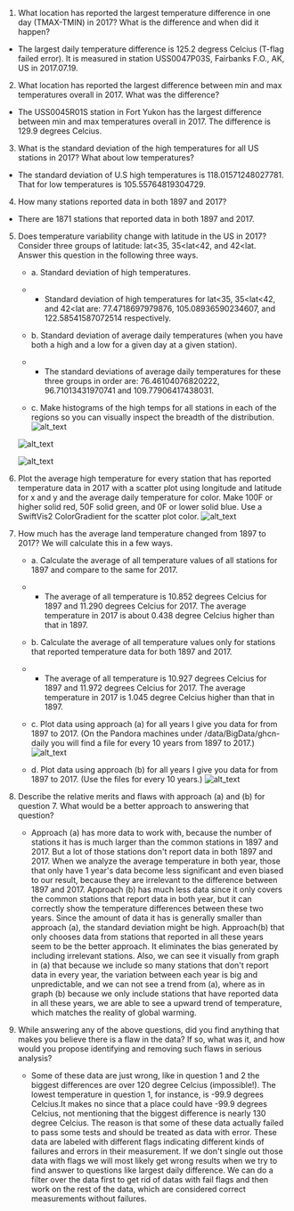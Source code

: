 1. What location has reported the largest temperature difference in one day (TMAX-TMIN) in 2017? What is the difference and when did it happen?
* The largest daily temperature difference is 125.2 degress Celcius (T-flag failed error). It is measured in station USS0047P03S, Fairbanks F.O., AK, US in 2017.07.19. 

2. What location has reported the largest difference between min and max temperatures overall in 2017. What was the difference?
* The USS0045R01S station in Fort Yukon has the largest difference between min and max temperatures overall in 2017. The difference is 129.9 degrees Celcius.

3. What is the standard deviation of the high temperatures for all US stations in 2017? What about low temperatures?
* The standard deviation of U.S high temperatures is 118.01571248027781. That for low temperatures is 105.55764819304729. 

4. How many stations reported data in both 1897 and 2017?
* There are 1871 stations that reported data in both 1897 and 2017. 

5. Does temperature variability change with latitude in the US in 2017? Consider three groups of latitude: lat<35, 35<lat<42, and 42<lat. Answer this question in the following three ways.
    * a. Standard deviation of high temperatures.
    * * Standard deviation of high temperatures for lat<35, 35<lat<42, and 42<lat are: 77.4718697979876, 105.08936590234607, and 122.58541587072514 respectively. 
     
    * b. Standard deviation of average daily temperatures (when you have both a high and a low for a given day at a given station).
    * * The standard deviations of average daily temperatures for these three groups in order are: 76.46104076820222, 96.71013431970741 and 109.77906417438031.
    
    * c. Make histograms of the high temps for all stations in each of the regions so you can visually inspect the breadth of the distribution.
    ![alt_text](https://github.com/CSCI3395-F18/big-data-assignments-f18-sliu-trinity/blob/master/src/main/scala/sparkrdd2/graphs/histTempLess35) 
    
    ![alt_text](https://github.com/CSCI3395-F18/big-data-assignments-f18-sliu-trinity/blob/master/src/main/scala/sparkrdd2/graphs/histTemp35To42) 
    
    ![alt_text](https://github.com/CSCI3395-F18/big-data-assignments-f18-sliu-trinity/blob/master/src/main/scala/sparkrdd2/graphs/histTempMore42) 
    
6. Plot the average high temperature for every station that has reported temperature data in 2017 with a scatter plot using longitude and latitude for x and y and the average daily temperature for color. Make 100F or higher solid red, 50F solid green, and 0F or lower solid blue. Use a SwiftVis2 ColorGradient for the scatter plot color.
      ![alt_text](https://github.com/CSCI3395-F18/big-data-assignments-f18-sliu-trinity/blob/master/src/main/scala/sparkrdd2/graphs/avgHighTemp2017) 
      
7. How much has the average land temperature changed from 1897 to 2017? We will calculate this in a few ways.
    * a. Calculate the average of all temperature values of all stations for 1897 and compare to the same for 2017.
    * * The average of all temperature is 10.852 degrees Celcius for 1897 and 11.290 degrees Celcius for 2017.
    The average temperature in 2017 is about 0.438 degree Celcius higher than that in 1897. 
    
    * b. Calculate the average of all temperature values only for stations that reported temperature data for both 1897 and 2017.
    * * The average of all temperature is 10.927 degrees Celcius for 1897 and 11.972 degrees Celcius for 2017.
    The average temperature in 2017 is 1.045 degree Celcius higher than that in 1897.
    
    * c. Plot data using approach (a) for all years I give you data for from 1897 to 2017. (On the Pandora machines under /data/BigData/ghcn-daily you will find a file for every 10 years from 1897 to 2017.)
    ![alt_text](https://github.com/CSCI3395-F18/big-data-assignments-f18-sliu-trinity/blob/master/src/main/scala/sparkrdd2/graphs/avgHTAll)
    * d. Plot data using approach (b) for all years I give you data for from 1897 to 2017. (Use the files for every 10 years.)
    ![alt_text](https://github.com/CSCI3395-F18/big-data-assignments-f18-sliu-trinity/blob/master/src/main/scala/sparkrdd2/graphs/avgHTCommon) 
    
8. Describe the relative merits and flaws with approach (a) and (b) for question 7. What would be a better approach to answering that question?
   * Approach (a) has more data to work with, because the number of stations it has is much larger than the common stations in 1897 and 2017. But a lot of those stations don't report data in both 1897 and 2017. When we analyze the average temperature in both year, those that only have 1 year's data become less significant and even biased to our result, because they are irrelevant to the difference between 1897 and 2017. Approach (b) has much less data since it only covers the common stations that report data in both year, but it can correctly show the temperature differences between these two years. Since the amount of data it has is generally smaller than approach (a), the standard deviation might be high. Approach(b) that only chooses data from stations that reported in all these years seem to be the better approach. It eliminates the bias generated by including irrelevant stations. Also, we can see it visually from graph in (a) that because we include so many stations that don't report data in every year, the variation between each year is big and unpredictable, and we can not see a trend from (a), where as in graph (b) because we only include stations that have reported data in all these years, we are able to see a upward trend of temperature, which matches the reality of global warming.

9. While answering any of the above questions, did you find anything that makes you believe there is a flaw in the data? If so, what was it, and how would you propose identifying and removing such flaws in serious analysis?
   * Some of these data are just wrong, like in question 1 and 2 the biggest differences are over 120 degree Celcius (impossible!). The lowest temperature in question 1, for instance, is -99.9 degrees Celcius.It makes no since that a place could have -99.9 degrees Celcius, not mentioning that the biggest difference is nearly 130 degree Celcius. The reason is that some of these data actually failed to pass some tests and should be treated as data with error. These data are labeled with different flags indicating different kinds of failures and errors in their measurement. If we don't single out those data with flags we will most likely get wrong results when we try to find answer to questions like largest daily difference. We can do a filter over the data first to get rid of datas with fail flags and then work on the rest of the data, which are considered correct measurements without failures. 
